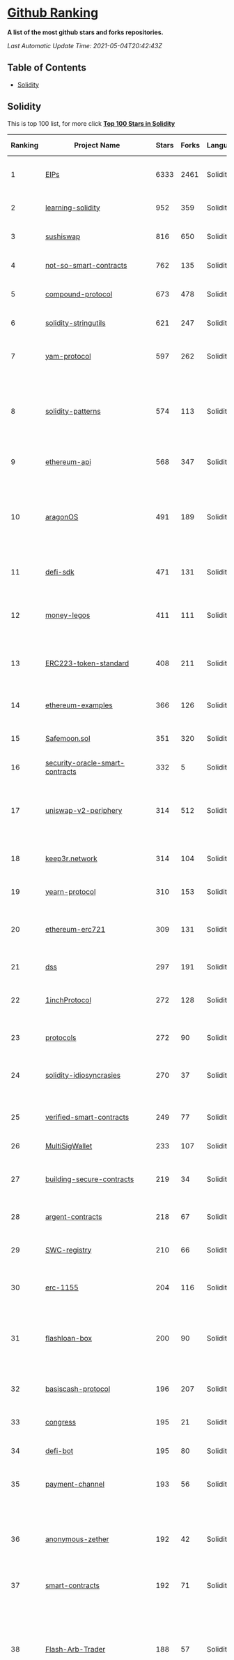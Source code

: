 [Github Ranking](./README.md)
==========

**A list of the most github stars and forks repositories.**

*Last Automatic Update Time: 2021-05-04T20:42:43Z*

## Table of Contents

* [Solidity](#solidity)
## Solidity

This is top 100 list, for more click **[Top 100 Stars in Solidity](Top100/Solidity.md)**

| Ranking | Project Name | Stars | Forks | Language | Open Issues | Description | Last Commit |
| ------- | ------------ | ----- | ----- | -------- | ----------- | ----------- | ----------- |
| 1 | [EIPs](https://github.com/ethereum/EIPs) | 6333 | 2461 | Solidity | 508 | The Ethereum Improvement Proposal repository | 2021-05-04T18:11:26Z |
| 2 | [learning-solidity](https://github.com/willitscale/learning-solidity) | 952 | 359 | Solidity | 5 | The companion to the Youtube tutorials | 2021-03-05T12:02:44Z |
| 3 | [sushiswap](https://github.com/sushiswap/sushiswap) | 816 | 650 | Solidity | 16 | Sushiswap smart contracts 🍣 📝 | 2021-04-30T00:50:47Z |
| 4 | [not-so-smart-contracts](https://github.com/crytic/not-so-smart-contracts) | 762 | 135 | Solidity | 9 | Examples of Solidity security issues | 2020-04-24T15:54:02Z |
| 5 | [compound-protocol](https://github.com/compound-finance/compound-protocol) | 673 | 478 | Solidity | 27 | The Compound On-Chain Protocol | 2021-05-03T03:22:39Z |
| 6 | [solidity-stringutils](https://github.com/Arachnid/solidity-stringutils) | 621 | 247 | Solidity | 25 | Basic string utilities for Solidity | 2021-01-15T14:23:26Z |
| 7 | [yam-protocol](https://github.com/yam-finance/yam-protocol) | 597 | 262 | Solidity | 18 | A stablizing reserve currency protocol | 2020-09-29T06:24:11Z |
| 8 | [solidity-patterns](https://github.com/fravoll/solidity-patterns) | 574 | 113 | Solidity | 0 | A compilation of patterns and best practices for the smart contract programming language Solidity | 2019-12-17T08:28:14Z |
| 9 | [ethereum-api](https://github.com/provable-things/ethereum-api) | 568 | 347 | Solidity | 10 | Provable API for Ethereum smart contracts | 2020-11-15T01:26:36Z |
| 10 | [aragonOS](https://github.com/aragon/aragonOS) | 491 | 189 | Solidity | 49 | (Aragon 1) Reference implementation for aragonOS: a Solidity framework for building complex dApps and protocols | 2021-04-05T13:27:45Z |
| 11 | [defi-sdk](https://github.com/zeriontech/defi-sdk) | 471 | 131 | Solidity | 25 | DeFi SDK Makes Money Lego Work | 2021-05-04T12:00:37Z |
| 12 | [money-legos](https://github.com/studydefi/money-legos) | 411 | 111 | Solidity | 22 | 💰One stop shop for Ethereum ABIs, addresses, and Solidity interfaces! | 2021-05-01T02:03:57Z |
| 13 | [ERC223-token-standard](https://github.com/Dexaran/ERC223-token-standard) | 408 | 211 | Solidity | 7 | ERC223 token standard reference implementation. | 2021-04-14T06:03:11Z |
| 14 | [ethereum-examples](https://github.com/provable-things/ethereum-examples) | 366 | 126 | Solidity | 6 | Code examples showing how to use the Provable API on Ethereum | 2021-03-30T17:21:42Z |
| 15 | [Safemoon.sol](https://github.com/safemoonprotocol/Safemoon.sol) | 351 | 320 | Solidity | 48 | safemoon contract | 2021-04-23T16:48:11Z |
| 16 | [security-oracle-smart-contracts](https://github.com/certikfoundation/security-oracle-smart-contracts) | 332 | 5 | Solidity | 0 | Smart Contracts for CertiK Security Oracle | 2021-01-21T19:56:43Z |
| 17 | [uniswap-v2-periphery](https://github.com/Uniswap/uniswap-v2-periphery) | 314 | 512 | Solidity | 20 | 🎚 Peripheral smart contracts for interacting with Uniswap V2 | 2021-04-04T03:24:17Z |
| 18 | [keep3r.network](https://github.com/keep3r-network/keep3r.network) | 314 | 104 | Solidity | 10 | An incentivized keeper network for anonymous keeper and job registration | 2021-04-19T09:26:21Z |
| 19 | [yearn-protocol](https://github.com/yearn/yearn-protocol) | 310 | 153 | Solidity | 18 | Yearn smart contracts | 2021-04-30T06:39:01Z |
| 20 | [ethereum-erc721](https://github.com/0xcert/ethereum-erc721) | 309 | 131 | Solidity | 9 | Non-fungible token implementation for Ethereum-based blockchains. | 2021-04-03T06:22:59Z |
| 21 | [dss](https://github.com/makerdao/dss) | 297 | 191 | Solidity | 19 | Dai Stablecoin System | 2021-04-30T16:56:49Z |
| 22 | [1inchProtocol](https://github.com/1inch/1inchProtocol) | 272 | 128 | Solidity | 43 | 1inch Protocol – fully on-chain DeFi aggregation protocol | 2021-01-15T15:53:41Z |
| 23 | [protocols](https://github.com/Loopring/protocols) | 272 | 90 | Solidity | 14 | A zkRollup DEX & Payment Protocol | 2021-04-30T21:32:35Z |
| 24 | [solidity-idiosyncrasies](https://github.com/miguelmota/solidity-idiosyncrasies) | 270 | 37 | Solidity | 0 | Solidity gotchas, pitfalls, limitations, and idiosyncrasies. | 2020-11-30T02:11:40Z |
| 25 | [verified-smart-contracts](https://github.com/runtimeverification/verified-smart-contracts) | 249 | 77 | Solidity | 7 | Smart contracts which are formally verified | 2021-04-27T18:12:17Z |
| 26 | [MultiSigWallet](https://github.com/ConsenSysMesh/MultiSigWallet) | 233 | 107 | Solidity | 8 | Ethereum MultiSigWallet | 2020-11-10T16:26:09Z |
| 27 | [building-secure-contracts](https://github.com/crytic/building-secure-contracts) | 219 | 34 | Solidity | 23 | Guidelines and training material to write secure smart contracts | 2021-05-03T20:49:12Z |
| 28 | [argent-contracts](https://github.com/argentlabs/argent-contracts) | 218 | 67 | Solidity | 1 | Smart Contracts for Argent Wallet | 2021-05-03T14:03:52Z |
| 29 | [SWC-registry](https://github.com/SmartContractSecurity/SWC-registry) | 210 | 66 | Solidity | 15 | Smart Contract Weakness Classification and Test Cases | 2021-04-02T00:25:49Z |
| 30 | [erc-1155](https://github.com/enjin/erc-1155) | 204 | 116 | Solidity | 10 | ERC-1155: Smart Contract Sample Implementation | 2021-03-30T12:43:25Z |
| 31 | [flashloan-box](https://github.com/aave/flashloan-box) | 200 | 90 | Solidity | 8 | A box containing all you need to get started with developing  Aave v1 flash loans | 2021-05-04T06:38:00Z |
| 32 | [basiscash-protocol](https://github.com/Basis-Cash/basiscash-protocol) | 196 | 207 | Solidity | 3 | Solidity implementation of the Basis Cash Protocol  | 2021-04-07T15:50:43Z |
| 33 | [congress](https://github.com/cybercongress/congress) | 195 | 21 | Solidity | 64 | Helping humanity evolve | 2021-04-29T06:50:59Z |
| 34 | [defi-bot](https://github.com/ExtropyIO/defi-bot) | 195 | 80 | Solidity | 3 | Tutorial for building DeFi arbitrage bots | 2021-04-14T10:27:30Z |
| 35 | [payment-channel](https://github.com/mattdf/payment-channel) | 193 | 56 | Solidity | 2 | Ethereum Payment Channel in 50 lines of code | 2018-05-18T19:01:06Z |
| 36 | [anonymous-zether](https://github.com/ConsenSys/anonymous-zether) | 192 | 42 | Solidity | 7 | A private payment system for Ethereum-based blockchains, with no trusted setup. | 2021-04-29T18:45:07Z |
| 37 | [smart-contracts](https://github.com/trusttoken/smart-contracts) | 192 | 71 | Solidity | 2 | TrustToken smart contracts | 2021-05-04T16:49:15Z |
| 38 | [Flash-Arb-Trader](https://github.com/fifikobayashi/Flash-Arb-Trader) | 188 | 57 | Solidity | 5 | Smart contract that flash borrows from Aave and uses the flash liquidity for arbitrage between Sushiswap and UniswapV2 within the same transaction | 2020-11-10T17:01:00Z |
| 39 | [semaphore](https://github.com/appliedzkp/semaphore) | 180 | 33 | Solidity | 11 | A privacy gadget for Ethereum | 2021-04-30T16:35:05Z |
| 40 | [balancer-core](https://github.com/balancer-labs/balancer-core) | 177 | 87 | Solidity | 1 | Balancer on the EVM | 2021-04-26T13:49:52Z |
| 41 | [solidity-bytes-utils](https://github.com/GNSPS/solidity-bytes-utils) | 173 | 45 | Solidity | 2 | Utility Solidity library composed of basic operations for tightly packed bytes arrays | 2021-04-13T00:02:32Z |
| 42 | [flash-lending](https://github.com/marbleprotocol/flash-lending) | 170 | 39 | Solidity | 11 | Flash lending smart contracts | 2018-11-18T04:38:53Z |
| 43 | [dharma-smart-wallet](https://github.com/dharma-eng/dharma-smart-wallet) | 168 | 32 | Solidity | 0 | An upgradeable, meta-transaction-enabled smart wallet for earning interest on stablecoins while retaining custody of funds, with an added security backstop provided by Dharma Labs. | 2021-05-04T20:26:41Z |
| 44 | [moac-core](https://github.com/MOACChain/moac-core) | 162 | 40 | Solidity | 5 | MOAC core  | 2021-04-28T07:26:31Z |
| 45 | [multicall](https://github.com/makerdao/multicall) | 155 | 76 | Solidity | 10 | Multicall: Aggregate multiple constant function call results into one | 2021-04-14T17:41:20Z |
| 46 | [contracts](https://github.com/ethereum-optimism/contracts) | 151 | 51 | Solidity | 21 | [Optimism] Smart Contracts | 2021-04-12T00:07:24Z |
| 47 | [pm-contracts](https://github.com/gnosis/pm-contracts) | 148 | 51 | Solidity | 8 | Collection of smart contracts for the Gnosis prediction market platform. | 2020-12-10T16:40:26Z |
| 48 | [damn-vulnerable-defi](https://github.com/OpenZeppelin/damn-vulnerable-defi) | 145 | 56 | Solidity | 0 | None | 2021-02-26T19:19:43Z |
| 49 | [erc721x](https://github.com/loomnetwork/erc721x) | 142 | 41 | Solidity | 4 | ERC721x is an extension of ERC721 that adds support for multi-fungible tokens and batch transfers, while being fully backward-compatible. | 2019-11-01T13:53:12Z |
| 50 | [smartcheck](https://github.com/smartdec/smartcheck) | 141 | 38 | Solidity | 2 |  SmartCheck – a static analysis tool that detects vulnerabilities and bugs in Solidity programs (Ethereum-based smart contracts). | 2020-11-11T09:41:03Z |
| 51 | [harvest](https://github.com/harvest-finance/harvest) | 137 | 85 | Solidity | 0 | Bread for the people! | 2021-02-18T18:05:27Z |
| 52 | [kleros](https://github.com/kleros/kleros) | 131 | 47 | Solidity | 12 | Kleros smart contracts | 2021-04-08T18:34:41Z |
| 53 | [pancake-farm](https://github.com/pancakeswap/pancake-farm) | 128 | 246 | Solidity | 9 | None | 2021-04-30T18:50:08Z |
| 54 | [ds-proxy](https://github.com/dapphub/ds-proxy) | 127 | 33 | Solidity | 7 | a proxy object that can compose transactions on owner's behalf | 2021-02-16T16:32:04Z |
| 55 | [clone-factory](https://github.com/optionality/clone-factory) | 125 | 32 | Solidity | 7 | Simple clone contract factory | 2019-11-17T06:29:29Z |
| 56 | [alchemist](https://github.com/alchemistcoin/alchemist) | 124 | 26 | Solidity | 5 | Can a meme coin help us achieve immortality? | 2021-04-15T13:06:08Z |
| 57 | [sai](https://github.com/makerdao/sai) | 122 | 54 | Solidity | 5 | Single Collateral Dai | 2020-04-16T15:11:50Z |
| 58 | [ds-math](https://github.com/dapphub/ds-math) | 120 | 22 | Solidity | 6 | Safe arithmetic | 2020-12-10T15:11:23Z |
| 59 | [smart-contract](https://github.com/Fankouzu/smart-contract) | 119 | 85 | Solidity | 2 | 学习智能合约 | 2021-01-02T06:53:31Z |
| 60 | [chai](https://github.com/dapphub/chai) | 119 | 19 | Solidity | 4 | ERC20 wrapper over the Dai Savings Rate | 2020-04-01T20:41:51Z |
| 61 | [BokkyPooBahsDateTimeLibrary](https://github.com/bokkypoobah/BokkyPooBahsDateTimeLibrary) | 119 | 30 | Solidity | 1 | Gas-Efficient Solidity DateTime Library | 2020-01-18T13:48:39Z |
| 62 | [oneswap_contract_ethereum](https://github.com/oneswap/oneswap_contract_ethereum) | 114 | 15 | Solidity | 3 | OneSwap's smartcontract source code for ethereum | 2020-11-11T09:55:43Z |
| 63 | [UNIB](https://github.com/uniswapbet/UNIB) | 109 | 7 | Solidity | 1 | None | 2020-11-10T16:59:40Z |
| 64 | [aragon-network-token](https://github.com/aragon/aragon-network-token) | 107 | 40 | Solidity | 7 | Smart contracts for the Aragon Network Token | 2021-04-01T06:36:02Z |
| 65 | [ds-token](https://github.com/dapphub/ds-token) | 104 | 48 | Solidity | 4 | A simple and sufficient ERC20 implementation | 2021-02-15T22:57:24Z |
| 66 | [uniswap-flash-swapper](https://github.com/Austin-Williams/uniswap-flash-swapper) | 102 | 47 | Solidity | 6 | Boiler plate for Uniswap v2 flash loans (and flash swaps) | 2021-02-12T23:04:10Z |
| 67 | [Tokens](https://github.com/bokkypoobah/Tokens) | 100 | 99 | Solidity | 2 | Tokens, Tokens, Tokens | 2019-06-21T17:06:58Z |
| 68 | [abyss-daico](https://github.com/abyssfinance/abyss-daico) | 98 | 48 | Solidity | 0 | DAICO is an innovative fundraising model that merges some of the benefits of Decentralized Autonomous Organizations (DAOs), aimed at upgrading and making the initial ICO concept more transparent. | 2018-12-31T00:47:26Z |
| 69 | [flash-mintable-tokens](https://github.com/Austin-Williams/flash-mintable-tokens) | 94 | 31 | Solidity | 1 | Anyone can be rich... for an instant. | 2020-06-23T00:27:24Z |
| 70 | [defisaver-contracts](https://github.com/DecenterApps/defisaver-contracts) | 93 | 25 | Solidity | 1 | Defi Saver solidity smart contracts | 2021-04-29T12:42:55Z |
| 71 | [mana](https://github.com/decentraland/mana) | 93 | 32 | Solidity | 5 | ⏣ Solidity Contracts for the Decentraland MANA Token | 2020-10-13T12:21:34Z |
| 72 | [abdk-libraries-solidity](https://github.com/abdk-consulting/abdk-libraries-solidity) | 92 | 27 | Solidity | 1 | Open-Source Libraries for Solidity by ABDK Consulting | 2021-03-24T11:35:19Z |
| 73 | [flashloaner-contract](https://github.com/pedrobergamini/flashloaner-contract) | 91 | 62 | Solidity | 1 | Solidity smart contracts that operate arbitrages between Sushiswap and Uniswap | 2020-11-12T01:18:25Z |
| 74 | [uniswap-oracle](https://github.com/Keydonix/uniswap-oracle) | 91 | 18 | Solidity | 3 | A general purpose price feed oracle built on Uniswap v2 that uses merkle proofs under the hood. | 2020-12-11T03:17:22Z |
| 75 | [solidity-util](https://github.com/willitscale/solidity-util) | 89 | 24 | Solidity | 2 | Solidity Standard Utilities | 2019-06-13T17:11:31Z |
| 76 | [renex-sol](https://github.com/republicprotocol/renex-sol) | 89 | 47 | Solidity | 2 | RenEx Ethereum contracts, written in Solidity | 2019-08-14T19:39:38Z |
| 77 | [bridge](https://github.com/cheapETH/bridge) | 88 | 10 | Solidity | 0 | Bridge between L1 (Ethereum) and L2 (cheapETH) | 2021-04-08T02:24:28Z |
| 78 | [venus-protocol](https://github.com/VenusProtocol/venus-protocol) | 86 | 37 | Solidity | 2 | Binance Smart Chain Venus Protocol | 2021-04-21T12:28:26Z |
| 79 | [RICO](https://github.com/DRI-network/RICO) | 85 | 17 | Solidity | 9 | The Responsible Initial Coin Offering Framework | 2018-06-13T03:27:14Z |
| 80 | [Smart-Contract-Modular-Template](https://github.com/Turing-Chain/Smart-Contract-Modular-Template) | 83 | 26 | Solidity | 6 | Backed by Blockchain Education Network  Hong Kong and Taiwan branch, the open source repository contains educational materials including smart contract templates for developers. | 2020-04-06T11:52:21Z |
| 81 | [aave-flashloan-mix](https://github.com/brownie-mix/aave-flashloan-mix) | 82 | 29 | Solidity | 0 | A Brownie mix containing all you need to get started with developing flash loans | 2021-04-27T19:25:43Z |
| 82 | [contractsV2](https://github.com/bZxNetwork/contractsV2) | 82 | 20 | Solidity | 5 | bZx Protocol Smart Contracts - Version 2 | 2021-04-27T18:50:13Z |
| 83 | [WETH10](https://github.com/WETH10/WETH10) | 81 | 35 | Solidity | 10 | revamped contract | 2021-04-22T14:16:23Z |
| 84 | [alchemix-protocol](https://github.com/alchemix-finance/alchemix-protocol) | 81 | 21 | Solidity | 1 | contracts for the Alchemix protocol | 2021-04-05T20:15:33Z |
| 85 | [SugarDaddyFlashloan](https://github.com/fifikobayashi/SugarDaddyFlashloan) | 79 | 14 | Solidity | 1 | Leverages Aave V2's credit delegation functionalities to execute a V2 flashloan where the repayment of the loan at the end of the Tx is incurred onto a separate entity (the sugardaddy) | 2021-01-23T01:01:15Z |
| 86 | [rtoken-monorepo](https://github.com/rtoken-project/rtoken-monorepo) | 79 | 40 | Solidity | 9 | RToken Ethereum monorepo | 2021-04-19T20:06:26Z |
| 87 | [autofarmV2](https://github.com/autofarm-network/autofarmV2) | 76 | 50 | Solidity | 3 | None | 2021-01-21T16:38:37Z |
| 88 | [Bunny](https://github.com/PancakeBunny-finance/Bunny) | 76 | 56 | Solidity | 1 | PancakeBunny helps $cake lovers get more $cakes | 2021-05-01T01:09:59Z |
| 89 | [bsc-genesis-contract](https://github.com/binance-chain/bsc-genesis-contract) | 74 | 85 | Solidity | 4 | The genesis contracts of Binance Smart Chain. | 2021-03-31T12:43:11Z |
| 90 | [ds-auth](https://github.com/dapphub/ds-auth) | 74 | 23 | Solidity | 1 | Updatable, unobtrusive Solidity authorization pattern | 2021-02-15T22:35:51Z |
| 91 | [land](https://github.com/decentraland/land) | 73 | 28 | Solidity | 10 | ⛰ Contract for LAND | 2021-03-03T15:41:47Z |
| 92 | [smartbugs](https://github.com/smartbugs/smartbugs) | 73 | 23 | Solidity | 8 | SmartBugs: A Framework to Analyze Solidity Smart Contracts | 2021-04-27T13:23:43Z |
| 93 | [frax-solidity](https://github.com/FraxFinance/frax-solidity) | 73 | 22 | Solidity | 0 | Solidity implementation of the Frax Protocol | 2021-04-30T07:05:29Z |
| 94 | [azimuth](https://github.com/urbit/azimuth) | 72 | 21 | Solidity | 8 | General-purpose PKI on Ethereum | 2021-04-15T02:18:35Z |
| 95 | [smart-contracts](https://github.com/DOSNetwork/smart-contracts) | 72 | 10 | Solidity | 3 | On-chain system contracts and examples | 2021-04-22T18:26:22Z |
| 96 | [openzeppelin-test-environment](https://github.com/OpenZeppelin/openzeppelin-test-environment) | 71 | 23 | Solidity | 28 | One-line setup for blazing-fast smart contracts tests | 2021-04-09T21:16:40Z |
| 97 | [conditional-tokens-contracts](https://github.com/gnosis/conditional-tokens-contracts) | 70 | 22 | Solidity | 17 | Smart contracts for conditional tokens. | 2021-04-01T06:49:27Z |
| 98 | [nft-mix](https://github.com/PatrickAlphaC/nft-mix) | 70 | 36 | Solidity | 0 | None | 2021-05-04T11:25:32Z |
| 99 | [vaults](https://github.com/yearn/vaults) | 69 | 44 | Solidity | 6 | None | 2020-09-11T13:24:59Z |
| 100 | [diamond-3](https://github.com/mudgen/diamond-3) | 66 | 23 | Solidity | 5 | Implementation of a diamond. Implements EIP-2535 Diamond Standard. | 2021-04-14T21:47:35Z |

## Solidity

This is top 100 list, for more click **[Top 100 Stars in Solidity](Top100/Solidity.md)**

| Ranking | Project Name | Stars | Forks | Language | Open Issues | Description | Last Commit |
| ------- | ------------ | ----- | ----- | -------- | ----------- | ----------- | ----------- |
| 1 | [EIPs](https://github.com/ethereum/EIPs) | 6333 | 2461 | Solidity | 508 | The Ethereum Improvement Proposal repository | 2021-05-04T18:11:26Z |
| 2 | [learning-solidity](https://github.com/willitscale/learning-solidity) | 952 | 359 | Solidity | 5 | The companion to the Youtube tutorials | 2021-03-05T12:02:44Z |
| 3 | [sushiswap](https://github.com/sushiswap/sushiswap) | 816 | 650 | Solidity | 16 | Sushiswap smart contracts 🍣 📝 | 2021-04-30T00:50:47Z |
| 4 | [not-so-smart-contracts](https://github.com/crytic/not-so-smart-contracts) | 762 | 135 | Solidity | 9 | Examples of Solidity security issues | 2020-04-24T15:54:02Z |
| 5 | [compound-protocol](https://github.com/compound-finance/compound-protocol) | 673 | 478 | Solidity | 27 | The Compound On-Chain Protocol | 2021-05-03T03:22:39Z |
| 6 | [solidity-stringutils](https://github.com/Arachnid/solidity-stringutils) | 621 | 247 | Solidity | 25 | Basic string utilities for Solidity | 2021-01-15T14:23:26Z |
| 7 | [yam-protocol](https://github.com/yam-finance/yam-protocol) | 597 | 262 | Solidity | 18 | A stablizing reserve currency protocol | 2020-09-29T06:24:11Z |
| 8 | [solidity-patterns](https://github.com/fravoll/solidity-patterns) | 574 | 113 | Solidity | 0 | A compilation of patterns and best practices for the smart contract programming language Solidity | 2019-12-17T08:28:14Z |
| 9 | [ethereum-api](https://github.com/provable-things/ethereum-api) | 568 | 347 | Solidity | 10 | Provable API for Ethereum smart contracts | 2020-11-15T01:26:36Z |
| 10 | [aragonOS](https://github.com/aragon/aragonOS) | 491 | 189 | Solidity | 49 | (Aragon 1) Reference implementation for aragonOS: a Solidity framework for building complex dApps and protocols | 2021-04-05T13:27:45Z |
| 11 | [defi-sdk](https://github.com/zeriontech/defi-sdk) | 471 | 131 | Solidity | 25 | DeFi SDK Makes Money Lego Work | 2021-05-04T12:00:37Z |
| 12 | [money-legos](https://github.com/studydefi/money-legos) | 411 | 111 | Solidity | 22 | 💰One stop shop for Ethereum ABIs, addresses, and Solidity interfaces! | 2021-05-01T02:03:57Z |
| 13 | [ERC223-token-standard](https://github.com/Dexaran/ERC223-token-standard) | 408 | 211 | Solidity | 7 | ERC223 token standard reference implementation. | 2021-04-14T06:03:11Z |
| 14 | [ethereum-examples](https://github.com/provable-things/ethereum-examples) | 366 | 126 | Solidity | 6 | Code examples showing how to use the Provable API on Ethereum | 2021-03-30T17:21:42Z |
| 15 | [Safemoon.sol](https://github.com/safemoonprotocol/Safemoon.sol) | 351 | 320 | Solidity | 48 | safemoon contract | 2021-04-23T16:48:11Z |
| 16 | [security-oracle-smart-contracts](https://github.com/certikfoundation/security-oracle-smart-contracts) | 332 | 5 | Solidity | 0 | Smart Contracts for CertiK Security Oracle | 2021-01-21T19:56:43Z |
| 17 | [uniswap-v2-periphery](https://github.com/Uniswap/uniswap-v2-periphery) | 314 | 512 | Solidity | 20 | 🎚 Peripheral smart contracts for interacting with Uniswap V2 | 2021-04-04T03:24:17Z |
| 18 | [keep3r.network](https://github.com/keep3r-network/keep3r.network) | 314 | 104 | Solidity | 10 | An incentivized keeper network for anonymous keeper and job registration | 2021-04-19T09:26:21Z |
| 19 | [yearn-protocol](https://github.com/yearn/yearn-protocol) | 310 | 153 | Solidity | 18 | Yearn smart contracts | 2021-04-30T06:39:01Z |
| 20 | [ethereum-erc721](https://github.com/0xcert/ethereum-erc721) | 309 | 131 | Solidity | 9 | Non-fungible token implementation for Ethereum-based blockchains. | 2021-04-03T06:22:59Z |
| 21 | [dss](https://github.com/makerdao/dss) | 297 | 191 | Solidity | 19 | Dai Stablecoin System | 2021-04-30T16:56:49Z |
| 22 | [1inchProtocol](https://github.com/1inch/1inchProtocol) | 272 | 128 | Solidity | 43 | 1inch Protocol – fully on-chain DeFi aggregation protocol | 2021-01-15T15:53:41Z |
| 23 | [protocols](https://github.com/Loopring/protocols) | 272 | 90 | Solidity | 14 | A zkRollup DEX & Payment Protocol | 2021-04-30T21:32:35Z |
| 24 | [solidity-idiosyncrasies](https://github.com/miguelmota/solidity-idiosyncrasies) | 270 | 37 | Solidity | 0 | Solidity gotchas, pitfalls, limitations, and idiosyncrasies. | 2020-11-30T02:11:40Z |
| 25 | [verified-smart-contracts](https://github.com/runtimeverification/verified-smart-contracts) | 249 | 77 | Solidity | 7 | Smart contracts which are formally verified | 2021-04-27T18:12:17Z |
| 26 | [MultiSigWallet](https://github.com/ConsenSysMesh/MultiSigWallet) | 233 | 107 | Solidity | 8 | Ethereum MultiSigWallet | 2020-11-10T16:26:09Z |
| 27 | [building-secure-contracts](https://github.com/crytic/building-secure-contracts) | 219 | 34 | Solidity | 23 | Guidelines and training material to write secure smart contracts | 2021-05-03T20:49:12Z |
| 28 | [argent-contracts](https://github.com/argentlabs/argent-contracts) | 218 | 67 | Solidity | 1 | Smart Contracts for Argent Wallet | 2021-05-03T14:03:52Z |
| 29 | [SWC-registry](https://github.com/SmartContractSecurity/SWC-registry) | 210 | 66 | Solidity | 15 | Smart Contract Weakness Classification and Test Cases | 2021-04-02T00:25:49Z |
| 30 | [erc-1155](https://github.com/enjin/erc-1155) | 204 | 116 | Solidity | 10 | ERC-1155: Smart Contract Sample Implementation | 2021-03-30T12:43:25Z |
| 31 | [flashloan-box](https://github.com/aave/flashloan-box) | 200 | 90 | Solidity | 8 | A box containing all you need to get started with developing  Aave v1 flash loans | 2021-05-04T06:38:00Z |
| 32 | [basiscash-protocol](https://github.com/Basis-Cash/basiscash-protocol) | 196 | 207 | Solidity | 3 | Solidity implementation of the Basis Cash Protocol  | 2021-04-07T15:50:43Z |
| 33 | [congress](https://github.com/cybercongress/congress) | 195 | 21 | Solidity | 64 | Helping humanity evolve | 2021-04-29T06:50:59Z |
| 34 | [defi-bot](https://github.com/ExtropyIO/defi-bot) | 195 | 80 | Solidity | 3 | Tutorial for building DeFi arbitrage bots | 2021-04-14T10:27:30Z |
| 35 | [payment-channel](https://github.com/mattdf/payment-channel) | 193 | 56 | Solidity | 2 | Ethereum Payment Channel in 50 lines of code | 2018-05-18T19:01:06Z |
| 36 | [anonymous-zether](https://github.com/ConsenSys/anonymous-zether) | 192 | 42 | Solidity | 7 | A private payment system for Ethereum-based blockchains, with no trusted setup. | 2021-04-29T18:45:07Z |
| 37 | [smart-contracts](https://github.com/trusttoken/smart-contracts) | 192 | 71 | Solidity | 2 | TrustToken smart contracts | 2021-05-04T16:49:15Z |
| 38 | [Flash-Arb-Trader](https://github.com/fifikobayashi/Flash-Arb-Trader) | 188 | 57 | Solidity | 5 | Smart contract that flash borrows from Aave and uses the flash liquidity for arbitrage between Sushiswap and UniswapV2 within the same transaction | 2020-11-10T17:01:00Z |
| 39 | [semaphore](https://github.com/appliedzkp/semaphore) | 180 | 33 | Solidity | 11 | A privacy gadget for Ethereum | 2021-04-30T16:35:05Z |
| 40 | [balancer-core](https://github.com/balancer-labs/balancer-core) | 177 | 87 | Solidity | 1 | Balancer on the EVM | 2021-04-26T13:49:52Z |
| 41 | [solidity-bytes-utils](https://github.com/GNSPS/solidity-bytes-utils) | 173 | 45 | Solidity | 2 | Utility Solidity library composed of basic operations for tightly packed bytes arrays | 2021-04-13T00:02:32Z |
| 42 | [flash-lending](https://github.com/marbleprotocol/flash-lending) | 170 | 39 | Solidity | 11 | Flash lending smart contracts | 2018-11-18T04:38:53Z |
| 43 | [dharma-smart-wallet](https://github.com/dharma-eng/dharma-smart-wallet) | 168 | 32 | Solidity | 0 | An upgradeable, meta-transaction-enabled smart wallet for earning interest on stablecoins while retaining custody of funds, with an added security backstop provided by Dharma Labs. | 2021-05-04T20:26:41Z |
| 44 | [moac-core](https://github.com/MOACChain/moac-core) | 162 | 40 | Solidity | 5 | MOAC core  | 2021-04-28T07:26:31Z |
| 45 | [multicall](https://github.com/makerdao/multicall) | 155 | 76 | Solidity | 10 | Multicall: Aggregate multiple constant function call results into one | 2021-04-14T17:41:20Z |
| 46 | [contracts](https://github.com/ethereum-optimism/contracts) | 151 | 51 | Solidity | 21 | [Optimism] Smart Contracts | 2021-04-12T00:07:24Z |
| 47 | [pm-contracts](https://github.com/gnosis/pm-contracts) | 148 | 51 | Solidity | 8 | Collection of smart contracts for the Gnosis prediction market platform. | 2020-12-10T16:40:26Z |
| 48 | [damn-vulnerable-defi](https://github.com/OpenZeppelin/damn-vulnerable-defi) | 145 | 56 | Solidity | 0 | None | 2021-02-26T19:19:43Z |
| 49 | [erc721x](https://github.com/loomnetwork/erc721x) | 142 | 41 | Solidity | 4 | ERC721x is an extension of ERC721 that adds support for multi-fungible tokens and batch transfers, while being fully backward-compatible. | 2019-11-01T13:53:12Z |
| 50 | [smartcheck](https://github.com/smartdec/smartcheck) | 141 | 38 | Solidity | 2 |  SmartCheck – a static analysis tool that detects vulnerabilities and bugs in Solidity programs (Ethereum-based smart contracts). | 2020-11-11T09:41:03Z |
| 51 | [harvest](https://github.com/harvest-finance/harvest) | 137 | 85 | Solidity | 0 | Bread for the people! | 2021-02-18T18:05:27Z |
| 52 | [kleros](https://github.com/kleros/kleros) | 131 | 47 | Solidity | 12 | Kleros smart contracts | 2021-04-08T18:34:41Z |
| 53 | [pancake-farm](https://github.com/pancakeswap/pancake-farm) | 128 | 246 | Solidity | 9 | None | 2021-04-30T18:50:08Z |
| 54 | [ds-proxy](https://github.com/dapphub/ds-proxy) | 127 | 33 | Solidity | 7 | a proxy object that can compose transactions on owner's behalf | 2021-02-16T16:32:04Z |
| 55 | [clone-factory](https://github.com/optionality/clone-factory) | 125 | 32 | Solidity | 7 | Simple clone contract factory | 2019-11-17T06:29:29Z |
| 56 | [alchemist](https://github.com/alchemistcoin/alchemist) | 124 | 26 | Solidity | 5 | Can a meme coin help us achieve immortality? | 2021-04-15T13:06:08Z |
| 57 | [sai](https://github.com/makerdao/sai) | 122 | 54 | Solidity | 5 | Single Collateral Dai | 2020-04-16T15:11:50Z |
| 58 | [ds-math](https://github.com/dapphub/ds-math) | 120 | 22 | Solidity | 6 | Safe arithmetic | 2020-12-10T15:11:23Z |
| 59 | [smart-contract](https://github.com/Fankouzu/smart-contract) | 119 | 85 | Solidity | 2 | 学习智能合约 | 2021-01-02T06:53:31Z |
| 60 | [chai](https://github.com/dapphub/chai) | 119 | 19 | Solidity | 4 | ERC20 wrapper over the Dai Savings Rate | 2020-04-01T20:41:51Z |
| 61 | [BokkyPooBahsDateTimeLibrary](https://github.com/bokkypoobah/BokkyPooBahsDateTimeLibrary) | 119 | 30 | Solidity | 1 | Gas-Efficient Solidity DateTime Library | 2020-01-18T13:48:39Z |
| 62 | [oneswap_contract_ethereum](https://github.com/oneswap/oneswap_contract_ethereum) | 114 | 15 | Solidity | 3 | OneSwap's smartcontract source code for ethereum | 2020-11-11T09:55:43Z |
| 63 | [UNIB](https://github.com/uniswapbet/UNIB) | 109 | 7 | Solidity | 1 | None | 2020-11-10T16:59:40Z |
| 64 | [aragon-network-token](https://github.com/aragon/aragon-network-token) | 107 | 40 | Solidity | 7 | Smart contracts for the Aragon Network Token | 2021-04-01T06:36:02Z |
| 65 | [ds-token](https://github.com/dapphub/ds-token) | 104 | 48 | Solidity | 4 | A simple and sufficient ERC20 implementation | 2021-02-15T22:57:24Z |
| 66 | [uniswap-flash-swapper](https://github.com/Austin-Williams/uniswap-flash-swapper) | 102 | 47 | Solidity | 6 | Boiler plate for Uniswap v2 flash loans (and flash swaps) | 2021-02-12T23:04:10Z |
| 67 | [Tokens](https://github.com/bokkypoobah/Tokens) | 100 | 99 | Solidity | 2 | Tokens, Tokens, Tokens | 2019-06-21T17:06:58Z |
| 68 | [abyss-daico](https://github.com/abyssfinance/abyss-daico) | 98 | 48 | Solidity | 0 | DAICO is an innovative fundraising model that merges some of the benefits of Decentralized Autonomous Organizations (DAOs), aimed at upgrading and making the initial ICO concept more transparent. | 2018-12-31T00:47:26Z |
| 69 | [flash-mintable-tokens](https://github.com/Austin-Williams/flash-mintable-tokens) | 94 | 31 | Solidity | 1 | Anyone can be rich... for an instant. | 2020-06-23T00:27:24Z |
| 70 | [defisaver-contracts](https://github.com/DecenterApps/defisaver-contracts) | 93 | 25 | Solidity | 1 | Defi Saver solidity smart contracts | 2021-04-29T12:42:55Z |
| 71 | [mana](https://github.com/decentraland/mana) | 93 | 32 | Solidity | 5 | ⏣ Solidity Contracts for the Decentraland MANA Token | 2020-10-13T12:21:34Z |
| 72 | [abdk-libraries-solidity](https://github.com/abdk-consulting/abdk-libraries-solidity) | 92 | 27 | Solidity | 1 | Open-Source Libraries for Solidity by ABDK Consulting | 2021-03-24T11:35:19Z |
| 73 | [flashloaner-contract](https://github.com/pedrobergamini/flashloaner-contract) | 91 | 62 | Solidity | 1 | Solidity smart contracts that operate arbitrages between Sushiswap and Uniswap | 2020-11-12T01:18:25Z |
| 74 | [uniswap-oracle](https://github.com/Keydonix/uniswap-oracle) | 91 | 18 | Solidity | 3 | A general purpose price feed oracle built on Uniswap v2 that uses merkle proofs under the hood. | 2020-12-11T03:17:22Z |
| 75 | [solidity-util](https://github.com/willitscale/solidity-util) | 89 | 24 | Solidity | 2 | Solidity Standard Utilities | 2019-06-13T17:11:31Z |
| 76 | [renex-sol](https://github.com/republicprotocol/renex-sol) | 89 | 47 | Solidity | 2 | RenEx Ethereum contracts, written in Solidity | 2019-08-14T19:39:38Z |
| 77 | [bridge](https://github.com/cheapETH/bridge) | 88 | 10 | Solidity | 0 | Bridge between L1 (Ethereum) and L2 (cheapETH) | 2021-04-08T02:24:28Z |
| 78 | [venus-protocol](https://github.com/VenusProtocol/venus-protocol) | 86 | 37 | Solidity | 2 | Binance Smart Chain Venus Protocol | 2021-04-21T12:28:26Z |
| 79 | [RICO](https://github.com/DRI-network/RICO) | 85 | 17 | Solidity | 9 | The Responsible Initial Coin Offering Framework | 2018-06-13T03:27:14Z |
| 80 | [Smart-Contract-Modular-Template](https://github.com/Turing-Chain/Smart-Contract-Modular-Template) | 83 | 26 | Solidity | 6 | Backed by Blockchain Education Network  Hong Kong and Taiwan branch, the open source repository contains educational materials including smart contract templates for developers. | 2020-04-06T11:52:21Z |
| 81 | [aave-flashloan-mix](https://github.com/brownie-mix/aave-flashloan-mix) | 82 | 29 | Solidity | 0 | A Brownie mix containing all you need to get started with developing flash loans | 2021-04-27T19:25:43Z |
| 82 | [contractsV2](https://github.com/bZxNetwork/contractsV2) | 82 | 20 | Solidity | 5 | bZx Protocol Smart Contracts - Version 2 | 2021-04-27T18:50:13Z |
| 83 | [WETH10](https://github.com/WETH10/WETH10) | 81 | 35 | Solidity | 10 | revamped contract | 2021-04-22T14:16:23Z |
| 84 | [alchemix-protocol](https://github.com/alchemix-finance/alchemix-protocol) | 81 | 21 | Solidity | 1 | contracts for the Alchemix protocol | 2021-04-05T20:15:33Z |
| 85 | [SugarDaddyFlashloan](https://github.com/fifikobayashi/SugarDaddyFlashloan) | 79 | 14 | Solidity | 1 | Leverages Aave V2's credit delegation functionalities to execute a V2 flashloan where the repayment of the loan at the end of the Tx is incurred onto a separate entity (the sugardaddy) | 2021-01-23T01:01:15Z |
| 86 | [rtoken-monorepo](https://github.com/rtoken-project/rtoken-monorepo) | 79 | 40 | Solidity | 9 | RToken Ethereum monorepo | 2021-04-19T20:06:26Z |
| 87 | [autofarmV2](https://github.com/autofarm-network/autofarmV2) | 76 | 50 | Solidity | 3 | None | 2021-01-21T16:38:37Z |
| 88 | [Bunny](https://github.com/PancakeBunny-finance/Bunny) | 76 | 56 | Solidity | 1 | PancakeBunny helps $cake lovers get more $cakes | 2021-05-01T01:09:59Z |
| 89 | [bsc-genesis-contract](https://github.com/binance-chain/bsc-genesis-contract) | 74 | 85 | Solidity | 4 | The genesis contracts of Binance Smart Chain. | 2021-03-31T12:43:11Z |
| 90 | [ds-auth](https://github.com/dapphub/ds-auth) | 74 | 23 | Solidity | 1 | Updatable, unobtrusive Solidity authorization pattern | 2021-02-15T22:35:51Z |
| 91 | [land](https://github.com/decentraland/land) | 73 | 28 | Solidity | 10 | ⛰ Contract for LAND | 2021-03-03T15:41:47Z |
| 92 | [smartbugs](https://github.com/smartbugs/smartbugs) | 73 | 23 | Solidity | 8 | SmartBugs: A Framework to Analyze Solidity Smart Contracts | 2021-04-27T13:23:43Z |
| 93 | [frax-solidity](https://github.com/FraxFinance/frax-solidity) | 73 | 22 | Solidity | 0 | Solidity implementation of the Frax Protocol | 2021-04-30T07:05:29Z |
| 94 | [azimuth](https://github.com/urbit/azimuth) | 72 | 21 | Solidity | 8 | General-purpose PKI on Ethereum | 2021-04-15T02:18:35Z |
| 95 | [smart-contracts](https://github.com/DOSNetwork/smart-contracts) | 72 | 10 | Solidity | 3 | On-chain system contracts and examples | 2021-04-22T18:26:22Z |
| 96 | [openzeppelin-test-environment](https://github.com/OpenZeppelin/openzeppelin-test-environment) | 71 | 23 | Solidity | 28 | One-line setup for blazing-fast smart contracts tests | 2021-04-09T21:16:40Z |
| 97 | [conditional-tokens-contracts](https://github.com/gnosis/conditional-tokens-contracts) | 70 | 22 | Solidity | 17 | Smart contracts for conditional tokens. | 2021-04-01T06:49:27Z |
| 98 | [nft-mix](https://github.com/PatrickAlphaC/nft-mix) | 70 | 36 | Solidity | 0 | None | 2021-05-04T11:25:32Z |
| 99 | [vaults](https://github.com/yearn/vaults) | 69 | 44 | Solidity | 6 | None | 2020-09-11T13:24:59Z |
| 100 | [diamond-3](https://github.com/mudgen/diamond-3) | 66 | 23 | Solidity | 5 | Implementation of a diamond. Implements EIP-2535 Diamond Standard. | 2021-04-14T21:47:35Z |

